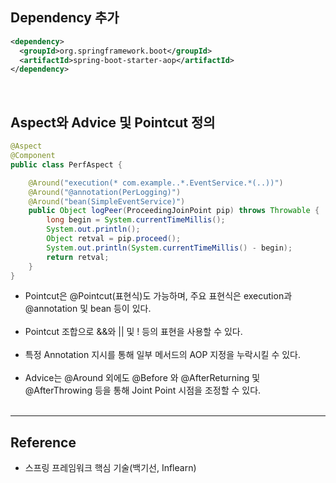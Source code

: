 Dependency 추가
---------------

```xml
<dependency>
  <groupId>org.springframework.boot</groupId>
  <artifactId>spring-boot-starter-aop</artifactId>
</dependency>
```

<br>

Aspect와 Advice 및 Pointcut 정의
--------------------------------

```java
@Aspect
@Component
public class PerfAspect {

    @Around("execution(* com.example..*.EventService.*(..))")
    @Around("@annotation(PerLogging)")
    @Around("bean(SimpleEventService)")
    public Object logPeer(ProceedingJoinPoint pip) throws Throwable {
        long begin = System.currentTimeMillis();
        System.out.println();
        Object retval = pip.proceed();
        System.out.println(System.currentTimeMillis() - begin);
        return retval;
    }
}
```

-	Pointcut은 @Pointcut(표현식)도 가능하며, 주요 표현식은 execution과 @annotation 및 bean 등이 있다.<br><br>
-	Pointcut 조합으로 &&와 || 및 ! 등의 표현을 사용할 수 있다.<br><br>
-	특정 Annotation 지시를 통해 일부 메서드의 AOP 지정을 누락시킬 수 있다.<br><br>
-	Advice는 @Around 외에도 @Before 와 @AfterReturning 및 @AfterThrowing 등을 통해 Joint Point 시점을 조정할 수 있다.<br><br>

---

Reference
---------

-	스프링 프레임워크 핵심 기술(백기선, Inflearn)
